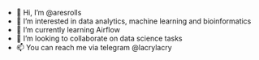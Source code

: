 - 👋 Hi, I’m @aresrolls
- 👀 I’m interested in data analytics, machine learning and bioinformatics
- 🌱 I’m currently learning Airflow
- 💞️ I’m looking to collaborate on data science tasks
- 📫 You can reach me via telegram @lacrylacry

<!---
aresrolls/aresrolls is a ✨ special ✨ repository because its `README.md` (this file) appears on your GitHub profile.
You can click the Preview link to take a look at your changes.
--->
